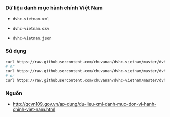 

### Dữ liệu danh mục hành chính Việt Nam

* `dvhc-vietnam.xml`

* `dvhc-vietnam.csv`

* `dvhc-vietnam.json`


### Sử dụng

```bash
curl https://raw.githubusercontent.com/chuvanan/dvhc-vietnam/master/dvhc-vietnam.xml -o dvhc-vietnam.xml
# or
curl https://raw.githubusercontent.com/chuvanan/dvhc-vietnam/master/dvhc-vietnam.csv -o dvhc-vietnam.csv
# or
curl https://raw.githubusercontent.com/chuvanan/dvhc-vietnam/master/dvhc-vietnam.json -o dvhc-vietnam.json
```

### Nguồn

* http://qcvn109.gov.vn/ap-dung/du-lieu-xml-danh-muc-don-vi-hanh-chinh-viet-nam.html
